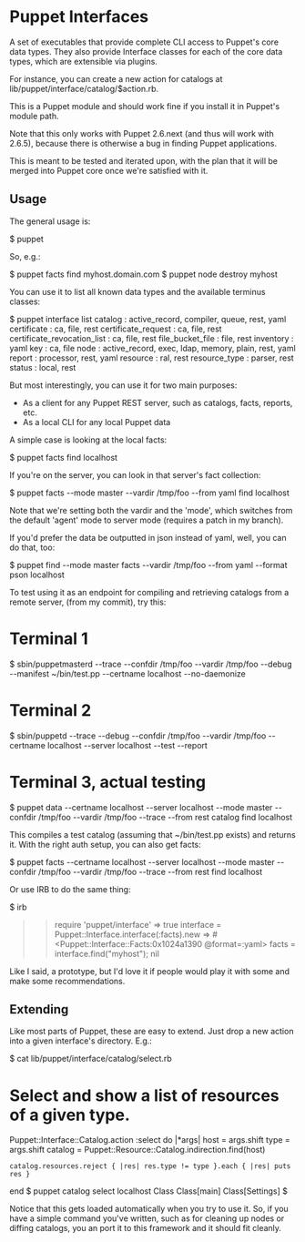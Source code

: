 Puppet Interfaces
=================
A set of executables that provide complete CLI access to Puppet's
core data types.  They also provide Interface classes for
each of the core data types, which are extensible via plugins.

For instance, you can create a new action for catalogs at
lib/puppet/interface/catalog/$action.rb.

This is a Puppet module and should work fine if you install it
in Puppet's module path.

Note that this only works with Puppet 2.6.next (and thus will work
with 2.6.5), because there is otherwise a bug in finding Puppet applications.

This is meant to be tested and iterated upon, with the plan that it will be
merged into Puppet core once we're satisfied with it.

Usage
-----
The general usage is:

  $ puppet <type> <verb> <name>

So, e.g.:

  $ puppet facts find myhost.domain.com
  $ puppet node destroy myhost

You can use it to list all known data types and the available terminus classes:

  $ puppet interface list
  catalog                       : active_record, compiler, queue, rest, yaml
  certificate                   : ca, file, rest
  certificate_request           : ca, file, rest
  certificate_revocation_list   : ca, file, rest
  file_bucket_file              : file, rest
  inventory                     : yaml
  key                           : ca, file
  node                          : active_record, exec, ldap, memory, plain, rest, yaml
  report                        : processor, rest, yaml
  resource                      : ral, rest
  resource_type                 : parser, rest
  status                        : local, rest

But most interestingly, you can use it for two main purposes:

* As a client for any Puppet REST server, such as catalogs, facts, reports, etc.
* As a local CLI for any local Puppet data

A simple case is looking at the local facts:

  $ puppet facts find localhost

If you're on the server, you can look in that server's fact collection:

  $ puppet facts --mode master --vardir /tmp/foo --from yaml find localhost

Note that we're setting both the vardir and the 'mode', which switches from the default 'agent' mode to server mode (requires a patch in my branch).

If you'd prefer the data be outputted in json instead of yaml, well, you can do that, too:

  $ puppet find --mode master facts --vardir /tmp/foo --from yaml --format pson localhost

To test using it as an endpoint for compiling and retrieving catalogs from a remote server, (from my commit), try this:

  # Terminal 1
  $ sbin/puppetmasterd --trace --confdir /tmp/foo --vardir /tmp/foo --debug --manifest ~/bin/test.pp --certname localhost --no-daemonize

  # Terminal 2
  $ sbin/puppetd --trace --debug --confdir /tmp/foo --vardir /tmp/foo --certname localhost --server localhost --test --report

  # Terminal 3, actual testing
  $ puppet data --certname localhost --server localhost --mode master --confdir /tmp/foo --vardir /tmp/foo --trace --from rest catalog find localhost

This compiles a test catalog (assuming that ~/bin/test.pp exists) and returns it.  With the right auth setup, you can also get facts:

  $ puppet facts --certname localhost --server localhost --mode master --confdir /tmp/foo --vardir /tmp/foo --trace --from rest find localhost

Or use IRB to do the same thing:

  $ irb
  >> require 'puppet/interface'
  => true
  >> interface = Puppet::Interface.interface(:facts).new
  => #<Puppet::Interface::Facts:0x1024a1390 @format=:yaml>
  >> facts = interface.find("myhost"); nil

Like I said, a prototype, but I'd love it if people would play it with some and make some recommendations.

Extending
---------
Like most parts of Puppet, these are easy to extend.  Just drop a new action into a given interface's directory.  E.g.:

  $ cat lib/puppet/interface/catalog/select.rb 
  # Select and show a list of resources of a given type.
  Puppet::Interface::Catalog.action :select do |*args|
    host = args.shift
    type = args.shift
    catalog = Puppet::Resource::Catalog.indirection.find(host)

    catalog.resources.reject { |res| res.type != type }.each { |res| puts res }
  end
  $ puppet catalog select localhost Class
  Class[main]
  Class[Settings]
  $

Notice that this gets loaded automatically when you try to use it.  So, if you have a simple command you've written, such as for cleaning up nodes or diffing catalogs, you an port it to this framework and it should fit cleanly.

